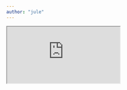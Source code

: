 ```yaml
---
author: "jule"
---
```


<iframe src="https://drive.google.com/file/d/16rMUNfq7zBIx8fs15o5yVUfmIxijDUeA/preview" title="jule"></iframe>